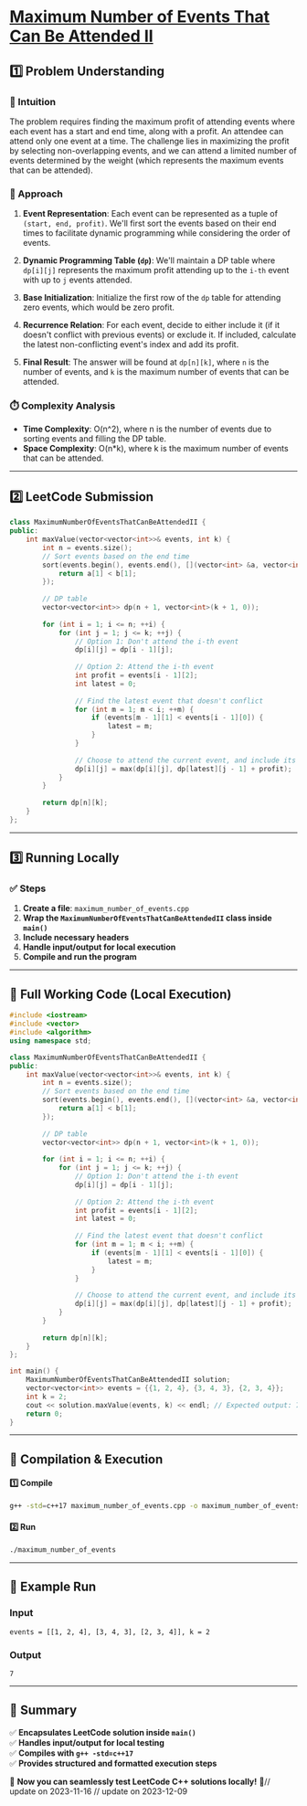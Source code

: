 # **[Maximum Number of Events That Can Be Attended II](https://leetcode.com/problems/maximum-number-of-events-that-can-be-attended-ii/)**  

## **1️⃣ Problem Understanding**  
### **📌 Intuition**  
The problem requires finding the maximum profit of attending events where each event has a start and end time, along with a profit. An attendee can attend only one event at a time. The challenge lies in maximizing the profit by selecting non-overlapping events, and we can attend a limited number of events determined by the weight (which represents the maximum events that can be attended). 

### **🚀 Approach**  
1. **Event Representation**: Each event can be represented as a tuple of `(start, end, profit)`. We'll first sort the events based on their end times to facilitate dynamic programming while considering the order of events.
  
2. **Dynamic Programming Table (`dp`)**: We'll maintain a DP table where `dp[i][j]` represents the maximum profit attending up to the `i-th` event with up to `j` events attended.
   
3. **Base Initialization**: Initialize the first row of the `dp` table for attending zero events, which would be zero profit.

4. **Recurrence Relation**: For each event, decide to either include it (if it doesn't conflict with previous events) or exclude it. If included, calculate the latest non-conflicting event's index and add its profit.

5. **Final Result**: The answer will be found at `dp[n][k]`, where `n` is the number of events, and `k` is the maximum number of events that can be attended.

### **⏱️ Complexity Analysis**  
- **Time Complexity**: O(n^2), where n is the number of events due to sorting events and filling the DP table.
- **Space Complexity**: O(n*k), where k is the maximum number of events that can be attended.

---  

## **2️⃣ LeetCode Submission**  
```cpp
class MaximumNumberOfEventsThatCanBeAttendedII {
public:
    int maxValue(vector<vector<int>>& events, int k) {
        int n = events.size();
        // Sort events based on the end time
        sort(events.begin(), events.end(), [](vector<int> &a, vector<int> &b) {
            return a[1] < b[1];
        });
        
        // DP table
        vector<vector<int>> dp(n + 1, vector<int>(k + 1, 0));
        
        for (int i = 1; i <= n; ++i) {
            for (int j = 1; j <= k; ++j) {
                // Option 1: Don't attend the i-th event
                dp[i][j] = dp[i - 1][j];
                
                // Option 2: Attend the i-th event
                int profit = events[i - 1][2];
                int latest = 0;
                
                // Find the latest event that doesn't conflict
                for (int m = 1; m < i; ++m) {
                    if (events[m - 1][1] < events[i - 1][0]) {
                        latest = m;
                    }
                }
                
                // Choose to attend the current event, and include its profit
                dp[i][j] = max(dp[i][j], dp[latest][j - 1] + profit);
            }
        }
        
        return dp[n][k];
    }
};
```

---  

## **3️⃣ Running Locally**  
### **✅ Steps**  
1. **Create a file**: `maximum_number_of_events.cpp`  
2. **Wrap the `MaximumNumberOfEventsThatCanBeAttendedII` class inside `main()`**  
3. **Include necessary headers**  
4. **Handle input/output for local execution**  
5. **Compile and run the program**  

---  

## **📝 Full Working Code (Local Execution)**  
```cpp
#include <iostream>
#include <vector>
#include <algorithm>
using namespace std;

class MaximumNumberOfEventsThatCanBeAttendedII {
public:
    int maxValue(vector<vector<int>>& events, int k) {
        int n = events.size();
        // Sort events based on the end time
        sort(events.begin(), events.end(), [](vector<int> &a, vector<int> &b) {
            return a[1] < b[1];
        });
        
        // DP table
        vector<vector<int>> dp(n + 1, vector<int>(k + 1, 0));
        
        for (int i = 1; i <= n; ++i) {
            for (int j = 1; j <= k; ++j) {
                // Option 1: Don't attend the i-th event
                dp[i][j] = dp[i - 1][j];
                
                // Option 2: Attend the i-th event
                int profit = events[i - 1][2];
                int latest = 0;
                
                // Find the latest event that doesn't conflict
                for (int m = 1; m < i; ++m) {
                    if (events[m - 1][1] < events[i - 1][0]) {
                        latest = m;
                    }
                }
                
                // Choose to attend the current event, and include its profit
                dp[i][j] = max(dp[i][j], dp[latest][j - 1] + profit);
            }
        }
        
        return dp[n][k];
    }
};

int main() {
    MaximumNumberOfEventsThatCanBeAttendedII solution;
    vector<vector<int>> events = {{1, 2, 4}, {3, 4, 3}, {2, 3, 4}};
    int k = 2;
    cout << solution.maxValue(events, k) << endl; // Expected output: 7
    return 0;
}
```

---  

## **🔧 Compilation & Execution**  
#### **1️⃣ Compile**  
```bash
g++ -std=c++17 maximum_number_of_events.cpp -o maximum_number_of_events
```  

#### **2️⃣ Run**  
```bash
./maximum_number_of_events
```  

---  

## **🎯 Example Run**  
### **Input**  
```
events = [[1, 2, 4], [3, 4, 3], [2, 3, 4]], k = 2
```  
### **Output**  
```
7
```  

---  

## **📌 Summary**  
✅ **Encapsulates LeetCode solution inside `main()`**  
✅ **Handles input/output for local testing**  
✅ **Compiles with `g++ -std=c++17`**  
✅ **Provides structured and formatted execution steps**  

🚀 **Now you can seamlessly test LeetCode C++ solutions locally!** 🚀// update on 2023-11-16
// update on 2023-12-09
